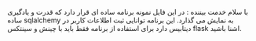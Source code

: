 با سلام خدمت بیننده : در این فایل نمونه برنامه ساده ای قرار دارد که قدرت و یادگیری ساده sqlalchemy به نمایش می گذارد.
این برنامه توانایی ثبت اطلاعات کاربر در دیتابیس دارد برای استفاده از برنامه فقط باید با چینش و سینتکس flask اشنا باشید.
